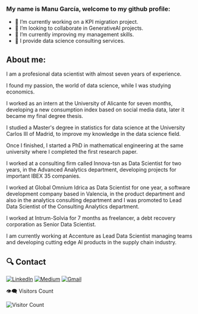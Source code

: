 ### My name is Manu García, welcome to my github profile:

- 🔭 I’m currently working on a KPI migration project.
- 👯 I’m looking to collaborate in GenerativeAI projects.
- 🌱 I’m currently improving my management skills.
- 💬 I provide data science consulting services.

## About me:

<p align="justify">
  
I am a profesional data scientist with almost seven years of experience.
  
I found my passion, the world of data science, while I was studying economics. 

I worked as an intern at the University of Alicante for seven months, developing a new consumption index based on social media data, later it became my final degree thesis.

I studied a Master's degree in statistics for data science at the University Carlos III of Madrid, to improve my knowledge in the data science field.

Once I finished, I started a PhD in mathematical engineering at the same university where I completed the first research paper.

I worked at a consulting firm called Innova-tsn as Data Scientist for two years, in the Advanced Analytics department, developing projects for important IBEX 35 companies.

I worked at Global Omnium Idrica as Data Scientist for one year, a software development company based in Valencia, in the product department and also in the analytics consulting department and I was promoted to Lead Data Scientist of the Consulting Analytics department.

I worked at Intrum-Solvia for 7 months as freelancer, a debt recovery corporation as Senior Data Scientist.

I am currently working at Accenture as Lead Data Scientist managing teams and developing cutting edge AI products in the supply chain industry.

</p>

## 🔍 Contact

<p>
  <a href="https://www.linkedin.com/in/manugaco" target="_blank"><img alt="LinkedIn" src="https://img.shields.io/badge/linkedin-%230077B5.svg?&style=for-the-badge&logo=linkedin&logoColor=white" /></a> 
  <a href="https://www.kaggle.com/manugaco" target="_blank"><img alt="Medium" src="https://img.shields.io/badge/Kaggle-2C8EBB?&style=for-the-badge&logo=kaggle&logoColor=white" /></a>  
  <a href="mailto:manu.garcia.corbi@gmail.com" target="_blank"><img alt="Gmail" src="https://img.shields.io/badge/gmail-D14836?&style=for-the-badge&logo=gmail&logoColor=white"/></a>
</p>

👁‍🗨 Visitors Count

![Visitor Count](https://profile-counter.glitch.me/{manugaco}/count.svg)
